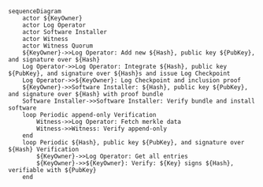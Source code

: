 <!--- This content generated with:
go run github.com/google/trillian/docs/claimantmodel/experimental/cmd/render@master --full_model_file ./docs/claimantmodel/rekor/key/full.yaml 
-->
```mermaid
sequenceDiagram
    actor ${KeyOwner}
    actor Log Operator
    actor Software Installer
    actor Witness
    actor Witness Quorum
    ${KeyOwner}->>Log Operator: Add new ${Hash}, public key ${PubKey}, and signature over ${Hash}
    Log Operator->>Log Operator: Integrate ${Hash}, public key ${PubKey}, and signature over ${Hash}s and issue Log Checkpoint
    Log Operator->>${KeyOwner}: Log Checkpoint and inclusion proof
    ${KeyOwner}->>Software Installer: ${Hash}, public key ${PubKey}, and signature over ${Hash} with proof bundle
    Software Installer->>Software Installer: Verify bundle and install software
    loop Periodic append-only Verification
        Witness->>Log Operator: Fetch merkle data
        Witness->>Witness: Verify append-only
    end
    loop Periodic ${Hash}, public key ${PubKey}, and signature over ${Hash} Verification
        ${KeyOwner}->>Log Operator: Get all entries
        ${KeyOwner}->>${KeyOwner}: Verify: ${Key} signs ${Hash}, verifiable with ${PubKey}
    end
```